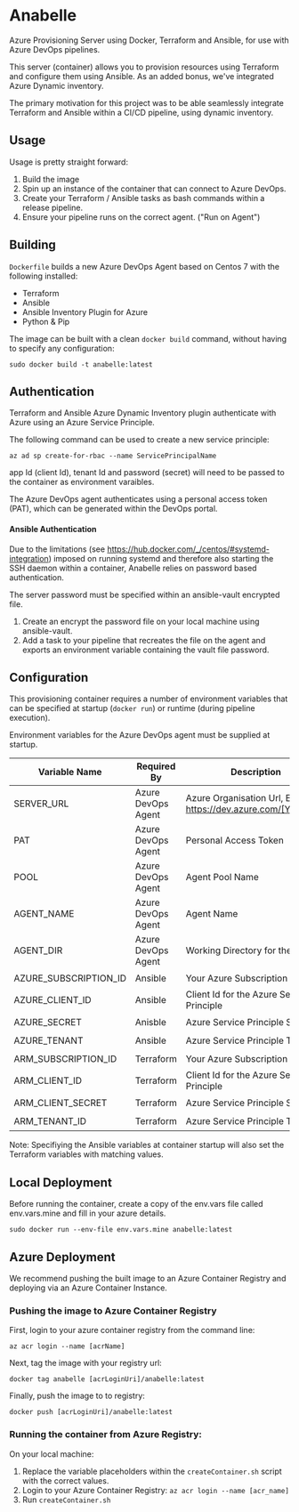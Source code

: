 # Anabelle
Azure Provisioning Server using Docker, Terraform and Ansible, for use with Azure DevOps pipelines.

This server (container) allows you to provision resources using Terraform and configure them using Ansible.
As an added bonus, we've integrated Azure Dynamic inventory.

The primary motivation for this project was to be able seamlessly integrate Terraform and Ansible within a CI/CD pipeline, using dynamic inventory.

## Usage

Usage is pretty straight forward:

 1. Build the image
 2. Spin up an instance of the container that can connect to Azure DevOps.
 3. Create your Terraform / Ansible tasks as bash commands within a release pipeline.
 4. Ensure your pipeline runs on the correct agent. ("Run on Agent")

## Building

`Dockerfile` builds a new Azure DevOps Agent based on Centos 7 with the following installed:

- Terraform
- Ansible
- Ansible Inventory Plugin for Azure
- Python & Pip

The image can be built with a clean `docker build` command, without having to specify any configuration:

`sudo docker build -t anabelle:latest`

## Authentication

Terraform and Ansible Azure Dynamic Inventory plugin authenticate with Azure using an Azure Service Principle.

The following command can be used to create a new service principle:

`az ad sp create-for-rbac --name ServicePrincipalName`

app Id (client Id), tenant Id and password (secret) will need to be passed to the container as environment varaibles.

The Azure DevOps agent authenticates using a personal access token (PAT), which can be generated within the DevOps portal.

#### Ansible Authentication

Due to the limitations (see https://hub.docker.com/_/centos/#systemd-integration) imposed on running systemd and therefore also starting the SSH daemon within a container, Anabelle relies on password based authentication.

The server password must be specified within an ansible-vault encrypted file. 

1. Create an encrypt the password file on your local machine using ansible-vault.
2. Add a task to your pipeline that recreates the file on the agent and exports an environment variable containing the vault file password.

## Configuration

This provisioning container requires a number of environment variables that can be specified at startup (`docker run`) or runtime (during pipeline execution).

Environment variables for the Azure DevOps agent must be supplied at startup.

| Variable Name  | Required By | Description  | Startup  | Runtime  |
|---|---|---|---|---|
| SERVER_URL  | Azure DevOps Agent  | Azure Organisation Url, E.G: https://dev.azure.com/[YourOrg]/  | :heavy_check_mark:  | :x:  |
| PAT  | Azure DevOps Agent  | Personal Access Token  | :heavy_check_mark:  | :x:   |
| POOL  | Azure DevOps Agent  | Agent Pool Name  | :heavy_check_mark:  | :x:  |
| AGENT_NAME  | Azure DevOps Agent  | Agent Name  | :heavy_check_mark:  | :x:  |
| AGENT_DIR  | Azure DevOps Agent  | Working Directory for the Agent   | :heavy_check_mark:  | :x:  |
| AZURE_SUBSCRIPTION_ID  | Ansible  | Your Azure Subscription Id  | :heavy_check_mark:  |:heavy_check_mark: |
| AZURE_CLIENT_ID  | Ansible  | Client Id for the Azure Service Principle   | :heavy_check_mark:  |:heavy_check_mark: |
| AZURE_SECRET  | Anisble  | Azure Service Principle Secret    | :heavy_check_mark:  |:heavy_check_mark: |
| AZURE_TENANT  | Ansible  | Azure Service Principle Tenant Id    | :heavy_check_mark:  |:heavy_check_mark: |
| ARM_SUBSCRIPTION_ID  | Terraform  | Your Azure Subscription Id   | :heavy_check_mark:  |:heavy_check_mark: |
| ARM_CLIENT_ID  | Terraform  | Client Id for the Azure Service Principle  | :heavy_check_mark:  |:heavy_check_mark: |
| ARM_CLIENT_SECRET  | Terraform  | Azure Service Principle Secret  | :heavy_check_mark:  |:heavy_check_mark: |
| ARM_TENANT_ID  | Terraform  | Azure Service Principle Tenant Id | :heavy_check_mark:  |:heavy_check_mark: |

Note: Specifiying the Ansible variables at container startup will also set the Terraform variables with matching values.

## Local Deployment

Before running the container, create a copy of the env.vars file called env.vars.mine and fill in your azure details.

`sudo docker run --env-file env.vars.mine anabelle:latest`

## Azure Deployment

We recommend pushing the built image to an Azure Container Registry and deploying via an Azure Container Instance.

### Pushing the image to Azure Container Registry

First, login to your azure container registry from the command line:

`az acr login --name [acrName]`

Next, tag the image with your registry url:

`docker tag anabelle [acrLoginUri]/anabelle:latest`

Finally, push the image to to registry:

`docker push [acrLoginUri]/anabelle:latest`

### Running the container from Azure Registry:

On your local machine:

1. Replace the variable placeholders within the `createContainer.sh` script with the correct values.
2. Login to your Azure Container Registry: `az acr login --name [acr_name]`
3. Run `createContainer.sh`